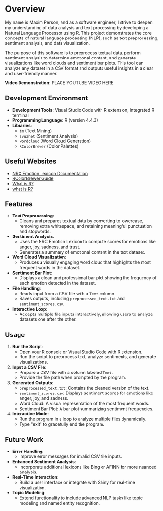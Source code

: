# Overview

My name is Maxim Person, and as a software engineer, I strive to deepen my understanding of data analysis and text processing by developing a Natural Language Processor using R. This project demonstrates the core concepts of natural language processing (NLP), such as text preprocessing, sentiment analysis, and data visualization.

The purpose of this software is to preprocess textual data, perform sentiment analysis to determine emotional content, and generate visualizations like word clouds and sentiment bar plots. This tool can analyze any dataset in a CSV format and outputs useful insights in a clear and user-friendly manner.

**Video Demonstration**: PLACE YOUTUBE VIDEO HERE

## Development Environment

- **Development Tools**: Visual Studio Code with R extension, integrated R terminal
- **Programming Language**: R (version 4.4.3)
- **Libraries**:
  - `tm` (Text Mining)
  - `syuzhet` (Sentiment Analysis)
  - `wordcloud` (Word Cloud Generation)
  - `RColorBrewer` (Color Palettes)

## Useful Websites

- [NRC Emotion Lexicon Documentation](http://saifmohammad.com/WebPages/NRC-Emotion-Lexicon.htm)
- [RColorBrewer Guide](https://cran.r-project.org/web/packages/RColorBrewer/RColorBrewer.pdf)
- [What is R?](https://www.simplilearn.com/what-is-r-article)
- [what is R?](https://www.r-project.org/about.html)

## Features

- **Text Preprocessing**:
  - Cleans and prepares textual data by converting to lowercase, removing extra whitespace, and retaining meaningful punctuation and stopwords.
- **Sentiment Analysis**:
  - Uses the NRC Emotion Lexicon to compute scores for emotions like anger, joy, sadness, and trust.
  - Generates a summary of emotional content in the text dataset.
- **Word Cloud Visualization**:
  - Produces a visually engaging word cloud that highlights the most frequent words in the dataset.
- **Sentiment Bar Plot**:
  - Displays a clean and professional bar plot showing the frequency of each emotion detected in the dataset.
- **File Handling**:
  - Reads input from a CSV file with a `Text` column.
  - Saves outputs, including `preprocessed_text.txt` and `sentiment_scores.csv`.
- **Interactive Loop**:
  - Accepts multiple file inputs interactively, allowing users to analyze datasets one after the other.

## Usage

1. **Run the Script**:
   - Open your R console or Visual Studio Code with R extension.
   - Run the script to preprocess text, analyze sentiments, and generate visualizations.
2. **Input a CSV File**:
   - Prepare a CSV file with a column labeled `Text`.
   - Provide the file path when prompted by the program.
3. **Generated Outputs**:
   - `preprocessed_text.txt`: Contains the cleaned version of the text.
   - `sentiment_scores.csv`: Displays sentiment scores for emotions like anger, joy, and sadness.
   - Word Cloud: A visual representation of the most frequent words.
   - Sentiment Bar Plot: A bar plot summarizing sentiment frequencies.
4. **Interactive Mode**:
   - Run the program in a loop to analyze multiple files dynamically.
   - Type "exit" to gracefully end the program.

## Future Work

- **Error Handling**:
  - Improve error messages for invalid CSV file inputs.
- **Enhanced Sentiment Analysis**:
  - Incorporate additional lexicons like Bing or AFINN for more nuanced analysis.
- **Real-Time Interaction**:
  - Build a user interface or integrate with Shiny for real-time visualization.
- **Topic Modeling**:
  - Extend functionality to include advanced NLP tasks like topic modeling and named entity recognition.